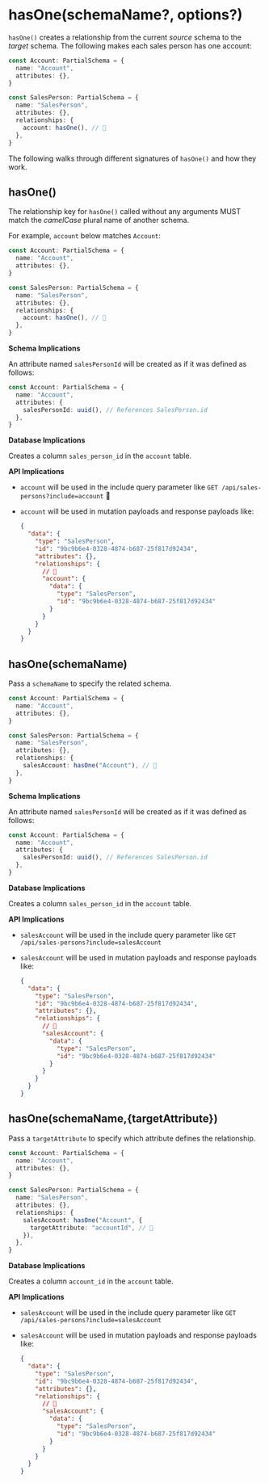 # hasOne(schemaName?, options?)

`hasOne()` creates a relationship from the current _source_ schema to the _target_ schema. The following makes each sales person has one account:

```ts
const Account: PartialSchema = {
  name: "Account",
  attributes: {},
}

const SalesPerson: PartialSchema = {
  name: "SalesPerson",
  attributes: {},
  relationships: {
    account: hasOne(), // 👀
  },
}
```

The following walks through different signatures of `hasOne()` and how they work.

## hasOne()

The relationship key for `hasOne()` called without any arguments MUST match the _camelCase_ plural name of another schema.

For example, `account` below matches `Account`:

```ts
const Account: PartialSchema = {
  name: "Account",
  attributes: {},
}

const SalesPerson: PartialSchema = {
  name: "SalesPerson",
  attributes: {},
  relationships: {
    account: hasOne(), // 👀
  },
}
```

**Schema Implications**

An attribute named `salesPersonId` will be created as if it was defined as follows:

```ts
const Account: PartialSchema = {
  name: "Account",
  attributes: {
    salesPersonId: uuid(), // References SalesPerson.id
  },
}
```

**Database Implications**

Creates a column `sales_person_id` in the `account` table.

**API Implications**

- `account` will be used in the include query parameter like `GET /api/sales-persons?include=account` 🛑
- `account` will be used in mutation payloads and response payloads like:

  ```json
  {
    "data": {
      "type": "SalesPerson",
      "id": "9bc9b6e4-0328-4874-b687-25f817d92434",
      "attributes": {},
      "relationships": {
        // 👀
        "account": {
          "data": {
            "type": "SalesPerson",
            "id": "9bc9b6e4-0328-4874-b687-25f817d92434"
          }
        }
      }
    }
  }
  ```

## hasOne(schemaName)

Pass a `schemaName` to specify the related schema.

```ts
const Account: PartialSchema = {
  name: "Account",
  attributes: {},
}

const SalesPerson: PartialSchema = {
  name: "SalesPerson",
  attributes: {},
  relationships: {
    salesAccount: hasOne("Account"), // 👀
  },
}
```

**Schema Implications**

An attribute named `salesPersonId` will be created as if it was defined as follows:

```ts
const Account: PartialSchema = {
  name: "Account",
  attributes: {
    salesPersonId: uuid(), // References SalesPerson.id
  },
}
```

**Database Implications**

Creates a column `sales_person_id` in the `account` table.

**API Implications**

- `salesAccount` will be used in the include query parameter like `GET /api/sales-persons?include=salesAccount`
- `salesAccount` will be used in mutation payloads and response payloads like:

  ```json
  {
    "data": {
      "type": "SalesPerson",
      "id": "9bc9b6e4-0328-4874-b687-25f817d92434",
      "attributes": {},
      "relationships": {
        // 👀
        "salesAccount": {
          "data": {
            "type": "SalesPerson",
            "id": "9bc9b6e4-0328-4874-b687-25f817d92434"
          }
        }
      }
    }
  }
  ```

## hasOne(schemaName,{targetAttribute})

Pass a `targetAttribute` to specify which attribute defines the relationship.

```ts
const Account: PartialSchema = {
  name: "Account",
  attributes: {},
}

const SalesPerson: PartialSchema = {
  name: "SalesPerson",
  attributes: {},
  relationships: {
    salesAccount: hasOne("Account", {
      targetAttribute: "accountId", // 👀
    }),
  },
}
```

**Database Implications**

Creates a column `account_id` in the `account` table.

**API Implications**

- `salesAccount` will be used in the include query parameter like `GET /api/sales-persons?include=salesAccount`
- `salesAccount` will be used in mutation payloads and response payloads like:

  ```json
  {
    "data": {
      "type": "SalesPerson",
      "id": "9bc9b6e4-0328-4874-b687-25f817d92434",
      "attributes": {},
      "relationships": {
        // 👀
        "salesAccount": {
          "data": {
            "type": "SalesPerson",
            "id": "9bc9b6e4-0328-4874-b687-25f817d92434"
          }
        }
      }
    }
  }
  ```
